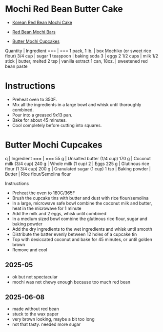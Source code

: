 # Mochi Red Bean Butter Cake

- [Korean Red Bean Mochi Cake](https://www.mjandhungryman.com/korean-red-bean-mochi-cake/)

- [Red Bean Mochi Bars](https://www.chewoutloud.com/red-bean-mochi-bars/)

- [Butter Mochi Cupcakes](https://zhangcatherine.com/butter-mochi-cupcakes/)


Quantity | Ingredient
=== | ===
1 pack, 1 lb. | box Mochiko (or sweet rice flour)
3/4 cup | sugar
1 teaspoon | baking soda
3 | eggs
2 1/2 cups | milk
1/2 stick | butter, melted
2 tsp | vanilla extract
1 can, 18oz. | sweetened red bean paste

Instructions 
===
- Preheat oven to 350F.
- Mix all the ingredients in a large bowl and whisk until thoroughly combined.
- Pour into a greased 9x13 pan.
- Bake for about 45 minutes.
- Cool completely before cutting into squares.


# Butter Mochi Cupcakes

q | Ingredient
=== | ===
55 g | Unsalted butter (1/4 cup)
170 g | Coconut milk (3/4 cup)
240 g | Whole milk (1 cup)
2 | Eggs
225 g | Glutinous rice flour (1 3/4 cup)
200 g | Granulated sugar (1 cup)
1 tsp | Baking powder
| Butter
| Rice flour/Semolina flour

Instructions
- Preheat the oven to 180C/365F
- Brush the cupcake tins with butter and dust with rice flour/semolina
- In a large, microwave safe bowl combine the coconut milk and butter, heat in the microwave for 1 minute
- Add the milk and 2 eggs, whisk until combined
- In a medium sized bowl combine the glutinous rice flour, sugar and baking powder
- Add the dry ingredients to the wet ingredients and whisk until smooth
- Distribute the batter evenly between 12 holes of a cupcake tin
- Top with desiccated coconut and bake for 45 minutes, or until golden brown
- Remove and cool


## 2025-05
- ok but not spectacular
- mochi was not chewy enough because too much red bean

## 2025-06-08
- made without red bean
- stuck to the wax paper
- very brown looking, maybe a bit too long
- not that tasty. needed more sugar

